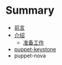# Summary

* [前言](README.md)
* [介绍](Introduction/Intro.md)
   * [准备工作](Introduction/requirement.md)
* [puppet-keystone](puppet-keystone/intro.md)
* puppet-nova

